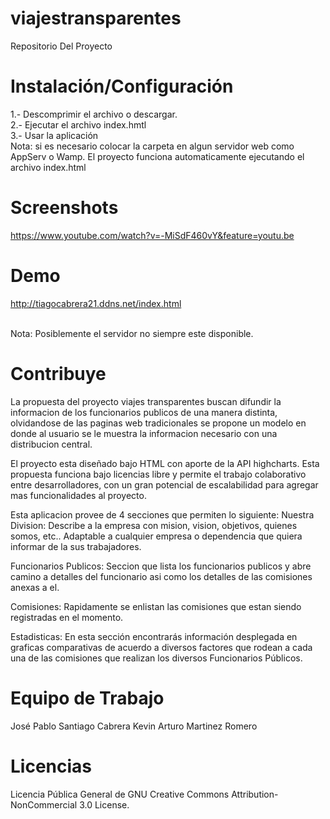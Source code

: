 viajestransparentes
===================

Repositorio Del Proyecto


Instalación/Configuración
===================

1.- Descomprimir el archivo o descargar.<br>
2.- Ejecutar el archivo index.hmtl<br>
3.- Usar la aplicación<br>
Nota: si es necesario colocar la carpeta en algun servidor web como AppServ o Wamp.
El proyecto funciona automaticamente ejecutando el archivo index.html

Screenshots
===================

https://www.youtube.com/watch?v=-MiSdF460vY&feature=youtu.be

Demo
===================
http://tiagocabrera21.ddns.net/index.html

<br>
Nota: Posiblemente el servidor no siempre este disponible.


Contribuye
===================

La propuesta del proyecto viajes transparentes buscan difundir la informacion de los funcionarios publicos de una manera distinta, olvidandose de las paginas web tradicionales se propone un modelo en donde al usuario se le muestra la informacion necesario con una distribucion central. 

El proyecto esta diseñado bajo HTML con aporte de la API highcharts. Esta propuesta funciona bajo licencias libre
y permite el trabajo colaborativo entre desarrolladores, con un gran potencial de escalabilidad para agregar mas funcionalidades al proyecto. 

Esta aplicacion provee de 4 secciones que permiten lo siguiente:
Nuestra Division:
  Describe a la empresa con mision, vision, objetivos, quienes somos, etc..
  Adaptable a cualquier empresa o dependencia que quiera informar de la sus trabajadores.
  
Funcionarios Publicos:
  Seccion que lista los funcionarios publicos y abre camino a detalles del funcionario asi como los detalles de las comisiones anexas a el.
  
Comisiones:
  Rapidamente se enlistan las comisiones que estan siendo registradas en el momento.
  
Estadisticas:
En esta sección encontrarás información desplegada en graficas comparativas de acuerdo a diversos factores que rodean a cada una de las comisiones que realizan los diversos Funcionarios Públicos.


Equipo de Trabajo
===================

José Pablo Santiago Cabrera
Kevin Arturo Martinez Romero

Licencias
===================

Licencia Pública General de GNU 
Creative Commons Attribution-NonCommercial 3.0 License. 
